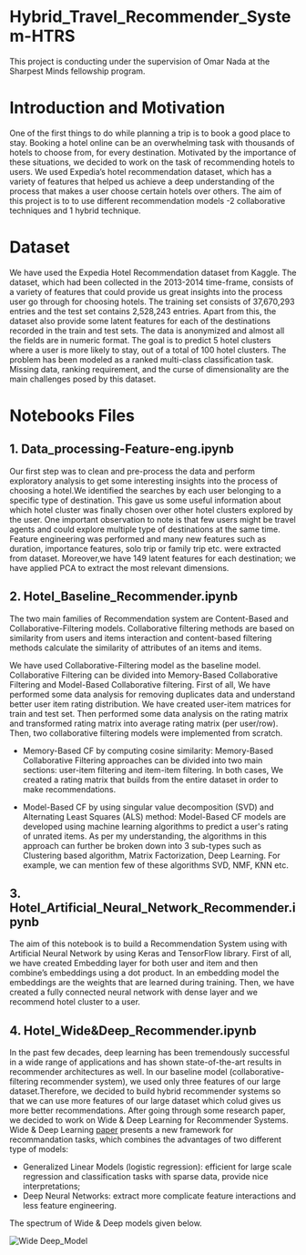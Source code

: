 # Hybrid_Travel_Recommender_System-HTRS

This project is conducting under the supervision of Omar Nada at the Sharpest Minds fellowship program.

# Introduction and Motivation

One of the first things to do while planning a trip is to book a good place to stay. Booking a hotel online can be an overwhelming task with thousands of hotels to choose from, for every destination. Motivated by the importance of these situations, we decided to work on the task of recommending hotels to users. We used Expedia’s hotel recommendation dataset, which has a variety of features that helped us achieve a deep understanding of the process that makes a user choose certain hotels over others. The aim of this project is to to use different recommendation models -2 collaborative techniques and 1 hybrid technique. 


# Dataset

We have used the Expedia Hotel Recommendation dataset from Kaggle. The dataset, which had been collected in the 2013-2014 time-frame, consists of a variety of features that could provide us great insights into the process user go through for choosing hotels. The training set consists of 37,670,293 entries and the test set contains 2,528,243 entries. Apart from this, the dataset also provide some latent features for each of the destinations recorded in the train and test sets. The data is anonymized and almost all the fields are in numeric format. The goal is to predict 5 hotel clusters where a user is more likely to stay, out of a total of 100 hotel clusters. The problem has been modeled as a ranked multi-class classification task. Missing data, ranking requirement, and the curse of dimensionality are the main challenges posed by this dataset. 

# Notebooks Files

## 1. Data_processing-Feature-eng.ipynb
Our first step was to clean and pre-process the data and perform exploratory analysis to get some interesting insights into the process of choosing a hotel.We identified the searches by each user belonging to a specific type of destination. This gave us some useful information about which hotel cluster was finally chosen over other hotel clusters explored by the user. One important observation to note is that few users might be travel agents and could explore multiple type of destinations at the same time. Feature engineering was performed and many new features such as duration, importance features, solo trip or family trip etc. were extracted from dataset. Moreover,we have 149 latent features for each destination; we have applied PCA to extract the most relevant dimensions.

## 2. Hotel_Baseline_Recommender.ipynb
The two main families of Recommendation system are Content-Based and Collaborative-Filtering models. Collaborative filtering methods are based on similarity from users and items interaction and content-based filtering methods calculate the similarity of attributes of an items and items. 

We have used Collaborative-Filtering model as the baseline model. Collaborative Filtering can be divided into Memory-Based Collaborative Filtering and Model-Based Collaborative filtering. First of all, We have performed some data analysis for removing duplicates data and understand better user item rating distribution. We have created user-item matrices for train and test set. Then performed some data analysis on the rating matrix and transformed rating matrix into average rating matrix (per user/row). Then, two collaborative filtering models were implemented from scratch.

  -    Memory-Based CF by computing cosine similarity: Memory-Based Collaborative Filtering approaches can be divided into two main sections: user-item filtering   and item-item  filtering. In both cases, We created a rating matrix that builds from the entire dataset in order to make recommendations.

   -   Model-Based CF by using singular value decomposition (SVD) and Alternating Least Squares (ALS) method: Model-Based CF models are developed using machine learning algorithms to predict a user's rating of unrated items.  As per my understanding, the algorithms in this approach can further be broken down into 3 sub-types such as Clustering based algorithm, Matrix Factorization, Deep Learning. For example, we can mention few of these algorithms SVD, NMF, KNN etc.

## 3. Hotel_Artificial_Neural_Network_Recommender.ipynb
The aim of this notebook is to build a Recommendation System using with Artificial Neural Network by using Keras and TensorFlow library. First of all, we have created Embedding layer for both user and item and then combine’s embeddings using a dot product. In an embedding model the embeddings are the weights that are learned during training. Then, we have created a fully connected neural network with dense layer and we recommend hotel cluster to a user.

## 4. Hotel_Wide&Deep_Recommender.ipynb 
In the past few decades, deep learning has been tremendously successful in a wide range of applications and has shown state-of-the-art results in recommender architectures as well. In our baseline model (collaborative-filtering recommender system), we used only three features of our large dataset.Therefore, we decided to build hybrid recommender systems so that we can use more features of our large dataset which colud gives us more better recommendations. After going through some research paper, we decided to work on Wide & Deep Learning for Recommender Systems. Wide & Deep Learning [paper](https://arxiv.org/abs/1606.07792)
presents a new framework for recommandation tasks, which combines the advantages of two different type of models: 

  -    Generalized Linear Models (logistic regression): efficient for large scale regression and classification tasks with sparse data, provide nice interpretations;
  -    Deep Neural Networks: extract more complicate feature interactions and less feature engineering.
  
  The spectrum of Wide & Deep models given below.
  
  
![Wide Deep_Model](https://user-images.githubusercontent.com/26486681/112028732-bb5d3300-8af5-11eb-945b-8dfbc53cdaac.png)

  
